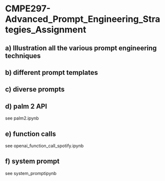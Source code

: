 # CMPE297-Advanced_Prompt_Engineering_Strategies_Assignment

## a) Illustration all the various prompt engineering techniques

## b) different prompt templates

## c) diverse prompts

## d) palm 2 API
see palm2.ipynb

## e) function calls
see openai_function_call_spotify.ipynb

## f) system prompt
see system_promptipynb
